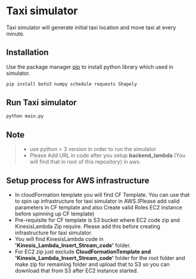 # Taxi simulator

Taxi simulator will generate initial taxi location and move taxi at every minute.

## Installation

Use the package manager [pip](https://pip.pypa.io/en/stable/) to install python library which used in simulator.

```bash
pip install boto3 numpy schedule requests Shapely
```

## Run Taxi simulator 

```python
python main.py
```

## Note
> - use python > 3 version in order to run the simulator
> - Please Add URL in code after you setup **backend_lambda** (You will find that in root of this repository) in aws. 

## Setup process for AWS infrastructure

- In cloudFormation template you will find CF Template. You can use that to spin up infrastructure for taxi simulator in AWS.(Please add valid parameters in CF template and also Create valid Roles EC2 instance before spinning up CF template)
- Pre-requisite for CF template is S3 bucket where EC2 code zip and KinesisLambda Zip require. Please add this before creating infrastructure for taxi simulator.
- You will find KinesisLambda code in **'Kinesis_Lambda_Insert_Stream_code'** folder.
- For EC2 zip just exclude **CloudFormationTemplate and 'Kinesis_Lambda_Insert_Stream_code'** folder for the root folder and make zip for remaining folder and upload that to S3 so you can download that from S3 after EC2 instance started.